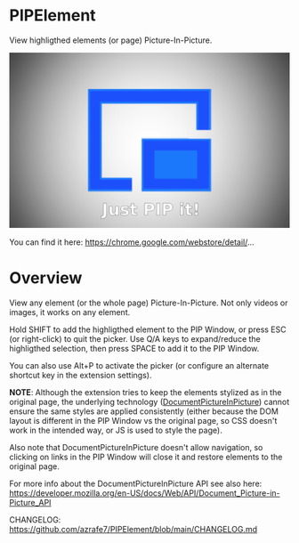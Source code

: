 # PIPElement
View highligthed elements (or page) Picture-In-Picture.

[![PIPElement](./webstore_assets/screenshot_01.png)](./webstore_assets/screenshot_01.png)

You can find it here: https://chrome.google.com/webstore/detail/...

# Overview
View any element (or the whole page) Picture-In-Picture.
Not only videos or images, it works on any element.

Hold SHIFT to add the highligthed element to the PIP Window, or press ESC (or right-click) to quit the picker.
Use Q/A keys to expand/reduce the highligthed selection, then press SPACE to add it to the PIP Window.

You can also use Alt+P to activate the picker (or configure an alternate shortcut key in the extension settings).

**NOTE**: Although the extension tries to keep the elements stylized as in the original page, 
the underlying technology ([DocumentPictureInPicture](https://developer.chrome.com/docs/web-platform/document-picture-in-picture)) cannot ensure the same styles are applied consistently
(either because the DOM layout is different in the PIP Window vs the original page, so CSS doesn't work in the intended way, or JS is used to style the page).

Also note that DocumentPictureInPicture doesn't allow navigation, so clicking on links in the PIP Window will close it and restore elements to the original page.

For more info about the DocumentPictureInPicture API see also here: https://developer.mozilla.org/en-US/docs/Web/API/Document_Picture-in-Picture_API


CHANGELOG: https://github.com/azrafe7/PIPElement/blob/main/CHANGELOG.md

